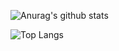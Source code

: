 ![Anurag's github stats](https://github-readme-stats.vercel.app/api?username=sihua14&theme=flag-india)

![Top Langs](https://github-readme-stats.vercel.app/api/top-langs/?username=sihua14)


